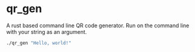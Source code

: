 # qr_gen
A rust based command line QR code generator. Run on the command line with your string as an argument.

```bash
./qr_gen "Hello, world!"
```

